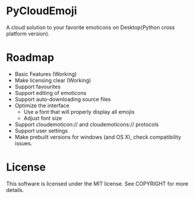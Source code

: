 PyCloudEmoji
============

A cloud solution to your favorite emoticons on Desktop(Python cross platform version).


Roadmap
=======

- Basic Features (Working)
- Make licensing clear (Working)
- Support favourites
- Support editing of emoticons
- Support auto-downloading source files
- Optimize the interface
    - Use a font that will properly display all emojis
    - Adjust font size
- Support cloudemoticon:// and cloudemoticons:// protocols
- Support user settings
- Make prebuilt versions for windows (and OS X), check compatibility issues.

License
=======

This software is licensed under the MIT license.
See COPYRIGHT for more details.
